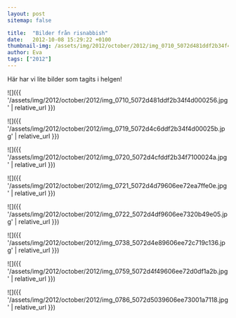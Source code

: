 ```yaml
---
layout: post
sitemap: false

title:  "Bilder från risnabbish"
date:   2012-10-08 15:29:22 +0100
thumbnail-img: /assets/img/2012/october/2012/img_0710_5072d481ddf2b34f4d000256.jpg
author: Eva
tags: ["2012"]
---
```


Här har vi lite bilder som tagits i helgen!

![]({{ '/assets/img/2012/october/2012/img_0710_5072d481ddf2b34f4d000256.jpg'  | relative_url }})

![]({{ '/assets/img/2012/october/2012/img_0719_5072d4c6ddf2b34f4d00025b.jpg'  | relative_url }})

![]({{ '/assets/img/2012/october/2012/img_0720_5072d4cfddf2b34f7100024a.jpg'  | relative_url }})

![]({{ '/assets/img/2012/october/2012/img_0721_5072d4d79606ee72ea7ffe0e.jpg'  | relative_url }})

![]({{ '/assets/img/2012/october/2012/img_0722_5072d4df9606ee7320b49e05.jpg'  | relative_url }})

![]({{ '/assets/img/2012/october/2012/img_0738_5072d4e89606ee72c719c136.jpg'  | relative_url }})

![]({{ '/assets/img/2012/october/2012/img_0759_5072d4f49606ee72d0df1a2b.jpg'  | relative_url }})

![]({{ '/assets/img/2012/october/2012/img_0786_5072d5039606ee73001a7118.jpg'  | relative_url }})


